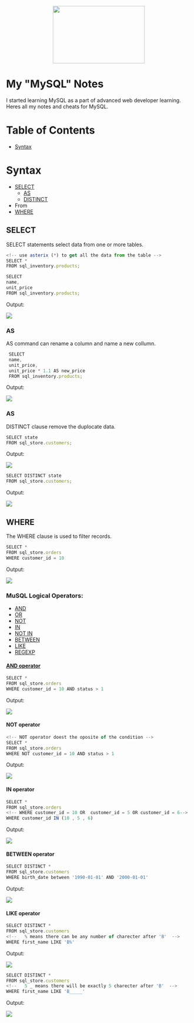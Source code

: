 
<!-- Logo-->
<p align="center">
<img src="https://1000logos.net/wp-content/uploads/2020/08/MySQL-Logo.png" width="250" height="156" align="center" />
</p>

   
# My "MySQL" Notes

I started learning MySQL as a part of advanced web developer learning. Heres all my notes and cheats for MySQL.

# Table of Contents

- <a href='#syntax'>Syntax</a>


<!-- Syntaxes -->

<div id='syntax'>
   
# Syntax

- <a href='#select'>SELECT</a>
   - <a href='#as'>AS</a>
   - <a href='#distinct'>DISTINCT</a>
- From
- <a href='#where'>WHERE</a>

</div>
 
<!-- Select -->
<div id='select'>

## SELECT

SELECT statements select data from one or more tables.

```javascript
<!-- use asterix (*) to get all the data from the table -->
SELECT *
FROM sql_inventory.products;
```

```javascript
SELECT 
name,
unit_price
FROM sql_inventory.products;
```
Output:
   
![](./Assets/01selectexmpl.png)
</div>

   
<!-- AS -->
<div id='as'>
   
### AS
   
AS command can rename a column and name a new collumn.
   
```javascript
 SELECT 
 name,
 unit_price,
 unit_price * 1.1 AS new_price
 FROM sql_inventory.products;
```
Output:
   
![](./Assets/02asexmpl.png) 
   
</div>

<!-- Distinct -->

<div id='distinct'>

### AS

DISTINCT clause remove the duplocate data.

```javascript
SELECT state
FROM sql_store.customers;
```
Output:

![](./Assets/03distinctexmpl.png) 

```javascript
SELECT DISTINCT state
FROM sql_store.customers;
```
Output:

![](./Assets/04distinctexmpl.png) 
   
</div>

<!-- where -->

<div id='where'>

   ## WHERE

The WHERE clause is used to filter records.

```javascript
SELECT *
FROM sql_store.orders
WHERE customer_id = 10
```
Output:

![](./Assets/05whereexmpl.png) 

### MuSQL Logical Operators:
   - <a href='#and'>AND
   - <a href='#and'>OR
   - <a href='#not'>NOT
   - <a href='#in'>IN
   - <a href='#and'>NOT IN
   - <a href='#between'>BETWEEN
   - <a href='#like'>LIKE
   - <a href='#regexp'>REGEXP

<div id='and'>
   
#### AND operator

```javascript
SELECT *
FROM sql_store.orders
WHERE customer_id = 10 AND status > 1
```
Output:

![](./Assets/06whereexmpl.png) 

</div>
   
<div id='not'>
   
#### NOT operator
   
```javascript
<!-- NOT operator doest the oposite of the condition -->
SELECT *
FROM sql_store.orders
WHERE NOT customer_id = 10 AND status > 1
```
Output:

![](./Assets/07whereexmpl.png)
   
</div>
   
<div id='in'>
  
#### IN operator
   
```javascript
SELECT *
FROM sql_store.orders
<!-- WHERE customer_id = 10 OR  customer_id = 5 OR customer_id = 6-->
WHERE customer_id IN (10 , 5 , 6)
```
Output:

![](./Assets/08whereexmpl.png)
   
</div>
   
<div id='between'>
   
#### BETWEEN operator
   
```javascript
SELECT DISTINCT *
FROM sql_store.customers
WHERE birth_date between '1990-01-01' AND '2000-01-01'
```
Output:

![](./Assets/07whereexmpl.png) 
   
</div>
   
<div id='like'>
   
#### LIKE operator
   
```javascript
SELECT DISTINCT *
FROM sql_store.customers
<!--   % means there can be any number of charecter after 'B'  -->
WHERE first_name LIKE 'B%'
```
Output:

![](./Assets/07whereexmpl.png) 
   
```javascript
SELECT DISTINCT *
FROM sql_store.customers
<!--   5 _ means there will be exactly 5 charecter after 'B'  -->
WHERE first_name LIKE 'B_____'
```
Output:

![](./Assets/07whereexmpl.png) 
   
</div>
   
</div>
